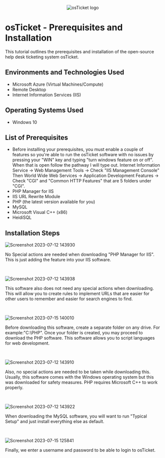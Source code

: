<p align="center">
<img src="https://i.imgur.com/Clzj7Xs.png" alt="osTicket logo"/>
</p>

<h1>osTicket - Prerequisites and Installation</h1>
This tutorial outlines the prerequisites and installation of the open-source help desk ticketing system osTicket.<br />



<h2>Environments and Technologies Used</h2>

- Microsoft Azure (Virtual Machines/Compute)
- Remote Desktop
- Internet Information Services (IIS)

<h2>Operating Systems Used </h2>

- Windows 10</b>

<h2>List of Prerequisites</h2>
 
- Before installing your prerequisites, you must enable a couple of features so you're able to run the osTicket software with no issues by pressing your "WIN" key and typing "turn windows feature on or off". When that is open follow the pathway I will type out. Internet Information Service -> Web Management Tools -> Check "IIS Management Console" Then World Wide Web Services -> Application Development Features -> Check "CGI" and "Common HTTP Features" that are 5 folders under "CGI".
- PHP Manager for IIS
- IIS URL Rewrite Module
- PHP (the latest version available for you)
- MySQL
- Microsoft Visual C++ (x86)
- HeidiSQL


<h2>Installation Steps</h2>

<p>

 ![Screenshot 2023-07-12 143930](https://github.com/trentree/osticket-prereqs/assets/129711900/99c21d58-e3ea-4aee-b7f6-47d1d0912afb)

</p>
<p>
No Special actions are needed when downloading "PHP Manager for IIS". This is just adding the feature into your IIS software.
</p>
<br />

<p>

![Screenshot 2023-07-12 143938](https://github.com/trentree/osticket-prereqs/assets/129711900/aec49d96-aa0d-4bb9-931f-db574f14811e)

</p>
<p>
This software also does not need any special actions when downloading. This will allow you to create rules to implement URLs that are easier for other users to remember and easier for search engines to find. 
</p>
<br />

<p>

![Screenshot 2023-07-15 140010](https://github.com/trentree/osticket-prereqs/assets/129711900/b60ecb9c-3e7b-451e-b602-28bd3db8ec6b)

</p>
<p>
Before downloading this software, create a separate folder on any drive. For example:"C:\PHP". Once your folder is created, you may proceed to download the PHP software. This software allows you to script languages for web development.
</p>
<br />

<p>

![Screenshot 2023-07-12 143910](https://github.com/trentree/osticket-prereqs/assets/129711900/8215c423-4af7-4915-9434-3639d0190882)

</p>
<p>
Also, no special actions are needed to be taken while downloading this. Usually, this software comes with the Windows operating system but this was downloaded for safety measures. PHP requires Microsoft C++ to work properly.
</p>
<br />

<p>
 
![Screenshot 2023-07-12 143922](https://github.com/trentree/osticket-prereqs/assets/129711900/fc7a9534-2235-4761-aa64-d5966c26cf6a)

</p>
<p>
When downloading the MySQL software, you will want to run "Typical Setup" and just install everything else as default.
</p>
<br />

<p>

![Screenshot 2023-07-15 125841](https://github.com/trentree/osticket-prereqs/assets/129711900/5ff0719e-c57f-4a31-99a9-2347ba8ff69e)

</p>
<p>
Finally, we enter a username and password to be able to login to osTicket.
</p>
<br />
